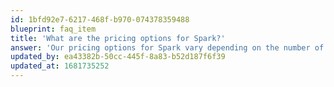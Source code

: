 ```yaml
---
id: 1bfd92e7-6217-468f-b970-074378359488
blueprint: faq_item
title: 'What are the pricing options for Spark?'
answer: 'Our pricing options for Spark vary depending on the number of users and the level of customization required. We offer three main tiers, including a basic plan for small businesses starting at $19 per month, a pro plan for larger businesses starting at $39 per month, and an enterprise plan for highly customized solutions starting at $69 per month. Contact our sales team for more information and a custom quote tailored to your specific needs.'
updated_by: ea43382b-50cc-445f-8a83-b52d187f6f39
updated_at: 1681735252
---
```

